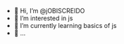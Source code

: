 - 👋 Hi, I’m @jOBISCREIDO
- 👀 I’m interested in js
- 🌱 I’m currently learning basics of js
- 💞️ ...

<!---
jOBISCREIDO/jOBISCREIDO is a ✨ special ✨ repository because its `README.md` (this file) appears on your GitHub profile.
You can click the Preview link to take a look at your changes.
--->
